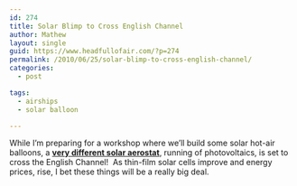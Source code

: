 ```yaml
---
id: 274
title: Solar Blimp to Cross English Channel
author: Mathew
layout: single
guid: https://www.headfullofair.com/?p=274
permalink: /2010/06/25/solar-blimp-to-cross-english-channel/
categories:
  - post

tags:
  - airships
  - solar balloon

---
```

While I&#8217;m preparing for a workshop where we&#8217;ll build some solar hot-air balloons, a **[very different solar aerostat][1]**, running of photovoltaics, is set to cross the English Channel!  As thin-film solar cells improve and energy prices, rise, I bet these things will be a really big deal.

 [1]: http://inhabitat.com/2010/06/24/worlds-first-solar-powered-blimp-set-to-cross-the-english-channel/